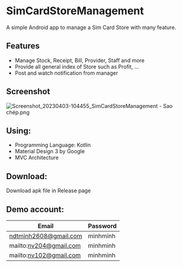 # SimCardStoreManagement

A simple Android app to manage a Sim Card Store with many feature.

## Features

- Manage Stock, Receipt, Bill, Provider, Staff and more
- Provide all general index of Store such as Profit, …
- Post and watch notification from manager

## Screenshot

![Screenshot_20230403-104455_SimCardStoreManagement - Sao chép.png](SimCardStoreManagement%20b95c6bb8ed8545c996ea3dce6aabaceb/Screenshot_20230403-104455_SimCardStoreManagement_-_Sao_chp.png)

## Using:

- Programming Language: Kotlin
- Material Design 3 by Google
- MVC Architecture

## Download:

Download apk file in Release page

## Demo account:

| Email | Password |
| --- | --- |
| ndtminh2608@gmail.com | minhminh |
| mailto:nv204@gmail.com | minhminh |
| mailto:nv102@gmail.com | minhminh |
